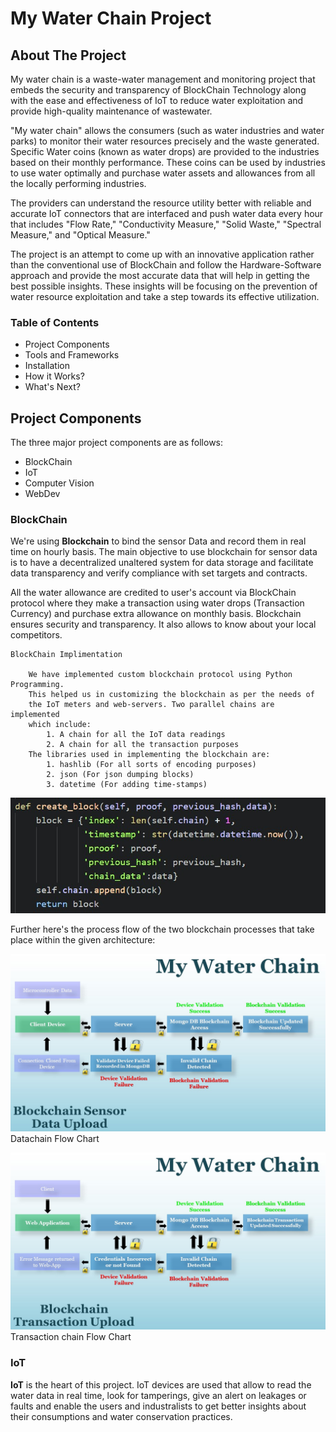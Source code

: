 # My Water Chain Project
## About The Project
My water chain is a waste-water management and monitoring project that embeds the security and transparency of BlockChain Technology along with the ease and effectiveness of IoT to reduce water exploitation and provide high-quality maintenance of wastewater.

"My water chain" allows the consumers (such as water industries and water parks) to monitor their water resources precisely and the waste generated. Specific Water coins (known as water drops) are provided to the industries based on their monthly performance. These coins can be used by industries to use water optimally and purchase water assets and allowances from all the locally performing industries.

The providers can understand the resource utility better with reliable and accurate IoT connectors that are interfaced and push water data every hour that includes "Flow Rate," "Conductivity Measure," "Solid Waste," "Spectral Measure," and "Optical Measure."

The project is an attempt to come up with an innovative application rather than the conventional use of BlockChain and follow the Hardware-Software approach and provide the most accurate data that will help in getting the best possible insights. These insights will be focusing on the prevention of water resource exploitation and take a step towards its effective utilization.

### Table of Contents
- Project Components
- Tools and Frameworks
- Installation
- How it Works?
- What's Next?

## Project Components

The three major project components are as follows:

- BlockChain
- IoT
- Computer Vision
- WebDev

### BlockChain

We're using **Blockchain** to bind the sensor Data and record them in real time on hourly basis. The main objective to use blockchain for sensor data is to have a decentralized unaltered system for data storage and facilitate data transparency and verify compliance with set targets and contracts.

All the water allowance are credited to user's account via BlockChain protocol where they make a transaction using water drops (Transaction Currency) and purchase extra allowance on monthly basis. Blockchain ensures security and transparency. It also allows to know about your local competitors.

    BlockChain Implimentation
    
        We have implemented custom blockchain protocol using Python Programming.
        This helped us in customizing the blockchain as per the needs of
        the IoT meters and web-servers. Two parallel chains are implemented
        which include:
            1. A chain for all the IoT data readings
            2. A chain for all the transaction purposes
        The libraries used in implementing the blockchain are:
            1. hashlib (For all sorts of encoding purposes)
            2. json (For json dumping blocks)
            3. datetime (For adding time-stamps)

![blockchain-image](assets/images/readme_editor/block_structure.jpg)

Further here's the process flow of the two blockchain processes that take place within the given architecture:

![datachain-image](assets/images/readme_editor/datachain.jpg)
Datachain Flow Chart

![transaction-image](assets/images/readme_editor/transactionchain.jpg)
Transaction chain Flow Chart


### IoT

**IoT** is the heart of this project. IoT devices are used that allow to read the water data in real time, look for tamperings, give an alert on leakages or faults and enable the users and industralists to get better insights about their consumptions and water conservation practices.


